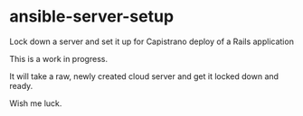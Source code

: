 # ansible-server-setup
Lock down a server and set it up for Capistrano deploy of a Rails application

This is a work in progress.

It will take a raw, newly created cloud server and get it locked down and ready.

Wish me luck.
